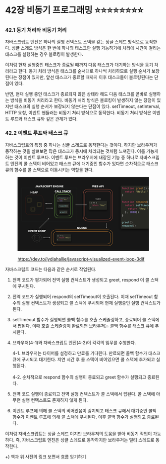 # 42장 비동기 프로그래밍 ⭐⭐⭐⭐⭐⭐⭐⭐

### 42.1 동기 처리와 비동기 처리

자바스크립트 엔진은 하나의 실행 컨텍스트 스택을 갖는 싱글 스레드 방식으로 동작한다. 싱글 스레드 방식은 한 번에 하나의 태스크만 실행 가능하기에 처리에 시간이 걸리는 태스크를 실행하는 경우 블로킹이 발생한다.

이처럼 현재 실행중인 태스크가 종료될 때까지 다음 태스크가 대기하는 방식을 동기 처리라고 한다. 동기 처리 방식은 태스크를 순서대로 하나씩 처리하므로 실행 순서가 보장된다는 장점이 있지만, 앞선 태스크가 종료할 때까지 이후 태스크들이 블로킹된다는 단점이 있다.

반면, 현재 실행 중인 태스크가 종료되지 않은 상태라 해도 다음 태스크를 곧바로 실행하는 방식을 비동기 처리라고 한다. 비동기 처리 방식은 블로킹이 발생하지 않는 장점이 있지만 태스크의 실행 순서가 보장되지 않는다는 단점이 있다. setTimeout, setInterval, HTTP 요청, 이벤트 핸들러는 비동기 처리 방식으로 동작한다. 비동기 처리 방식은 이벤트 루프와 태스크 큐와 깊은 관계가 있다.



### 42.2 이벤트 루프와 태스크 큐

자바스크립트의 특징 중 하나는 싱글 스레드로 동작한다는 것이다. 하지만 브라우저가 동작하는 것을 살펴보면 많은 태스크가 동시에 처리되는 것처럼 느껴진다. 이를 가능케 하는 것이 이벤트 루프다. 이벤트 루프는 브라우저에 내장된 기능 중 하나로 자바스크립트 엔진의 콜 스택이 비어있고 태스크 큐에 대기중인 함수가 있다면 순차적으로 태스크 큐의 함수를 콜 스택으로 이동시키는 역할을 한다.

<figure><img src="../../.gitbook/assets/image.png" alt=""><figcaption><p><a href="https://dev.to/lydiahallie/javascript-visualized-event-loop-3dif">https://dev.to/lydiahallie/javascript-visualized-event-loop-3dif</a></p></figcaption></figure>

자바스크립트 코드는 다음과 같은 순서로 작업된다.

1. 전역 코드가 평가되어 전역 실행 컨텍스트가 생성되고 greet, respond 이 콜 스택에 푸시된다.
2. 전역 코드가 실행되어 respond의 setTimeout이 호출된다. 이때 setTimeout 함수의 실행 컨텍스트가 생성되고 콜 스택에 푸시되어 현재 실행중인 실행 컨텍스트가 된다.&#x20;
3. setTimeout 함수가 실행되면 콜백 함수를 호출 스케줄링하고, 종료되어 콜 스택에서 팝된다. 이때 호출 스케줄링이 완료되면 브라우저는 콜백 함수를 태스크 큐에 푸시한다.
4.  브라우저(4-1)와 자바스크립트 엔진(4-2)이 각각의 임무를 수행한다.

    4-1. 브라우저는 타이머를 설정하고 만료를 기다린다. 만료되면 콜백 함수가 태스크 큐에 푸시되고 대기한다. 지연 시간 후 콜 스택이 비어있으면 콜 스택에 추가되고 실행된다.\
    \
    4-2. 순차적으로 respond 함수의 실행이 종료되고 greet 함수가 실행되고 종료된다.
5. 전역 코드 실행이 종료되고 전역 실행 컨텍스트가 콜 스택에서 팝된다. 콜 스택에 아무런 실행 컨텍스트도 존재하지 않게 된다.
6. 이벤트 루프에 의해 콜 스택의 비어있음이 감지되고 태스크 큐에서 대기중인 콜백 함수가 이벤트 루프에 의해 콜 스택에 푸시된다. 이후 콜백 함수가 실행되고 종료된다.

이처럼 자바스크립트는 싱글 스레드 이지만 브라우저의 도움을 받아 비동기 작업이 가능하다. 즉, 자바스크립트 엔진은 싱글 스레드로 동작하지만 브라우저는 멀티 스레드로 동작한다.



\+) 책과 위 사진의 링크 보면서 흐름 암기하기

